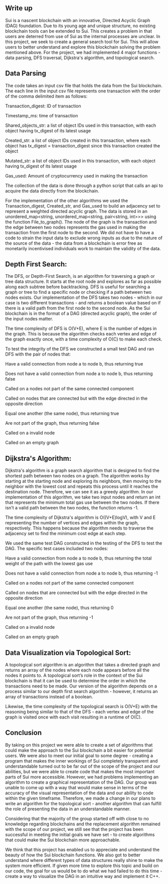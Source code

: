 ## Write up

Sui is a nascent blockchain with an innovative, Directed Acyclic Graph (DAG) foundation. Due to its young age and unique structure, no existing blockchain tools can be extended to Sui. This creates a problem in that users are deterred from use of Sui as the internal processes are unclear. In this project, we seek to create a general search tool for Sui. This will allow users to better understand and explore this blockchain solving the problem mentioned above. For the project, we had implemented 4 major functions - data parsing, DFS traversal, Dijkstra's algorithm, and topological search.

## Data Parsing  

The code takes an input csv file that holds the data from the Sui blockchain. The each line in the input csv file represents one transaction with the order of the comma delimited item as follows: 
	
Transaction_digest: ID of transaction

Timestamp_ms: time of transaction

Shared_objects_str: a list of object IDs used in this transaction, with each object having tx_digest of its latest usage

Created_str: a list of object IDs created in this transaction, where each object has   tx_digest = transaction_digest since this transaction created the object

Mutated_str: a list of object IDs used in this transaction, with each object having tx_digest of its latest usage

Gas_used: Amount of cryptocurrency used in making the transaction


The collection of the data is done through a python script that calls an api to acquire the data directly from the blockchain.

For the implementation of the other algorithms we used the Transaction_digest, Created_str, and Gas_used to build an adjacency set to represent a weighted directed acyclic graph. The data is stored in an unordered_map<string, unordered_map<string, pair<string, int>>> using the function File_to_graph(). The node of the graph is the transaction and the edge between two nodes represents the gas used in making the transaction from the first node to the second. We did not have to have a code to strain the input data to exclude wrong inputs as due to the nature of the source of the data - the data from a blockchain is error free as monetarily incentivised individuals work to maintain the validity of the data.

## Depth First Search: 

The DFS, or Depth-First Search, is an algorithm for traversing a graph or tree data structure. It starts at the root node and explores as far as possible along each subtree before backtracking. DFS is useful for searching a graph or tree to find a specific node or checking if a path between two nodes exists. Our implementation of the DFS takes two nodes - which in our case is two different transactions - and returns a boolean value based on if there is a valid path from the first node to the second node. As the Sui blockchain is in the format of a DAG (directed acyclic graph), the order of the input nodes matter.

The time complexity of DFS is O(V+E), where E is the number of edges in the graph. This is because the algorithm checks each vertex and edge of the graph exactly once, with a time complexity of O(C) to make each check.

To test the integrity of the DFS we constructed a small test DAG and ran DFS with the pair of nodes that: 

Have a valid connection from node a to node b, thus returning true

Does not have a valid connection from node a to node b, thus returning false

Called on a nodes not part of the same connected component

Called on nodes that are connected but with the edge directed in the opposite direction

Equal one another (the same node), thus returning true

Are not part of the graph, thus returning false

Called on a invalid node

Called on an empty graph

## Dijkstra's Algorithm: 

Dijkstra's algorithm is a graph search algorithm that is designed to find the shortest path between two nodes on a graph. The algorithm works by starting at the starting node and exploring its neighbors, then moving to the neighbor with the lowest cost and repeats this process until it reaches the destination node. Therefore, we can see it as a greedy algorithm. In our implementation of this algorithm, we take two input nodes and return an int that represents the minimum total gas use between the two nodes. If there isn’t a valid path between the two nodes, the function returns -1. 
	
The time complexity of Dijkstra's algorithm is O((V+E)logV), with V and E representing the number of vertices and edges within the graph, respectively. This happens because the algorithm needs to traverse the adjacency set to find the minimum cost edge at each step.

We used the same test DAG constructed in the testing of the DFS to test the DAG. The specific test cases included two nodes:

Have a valid connection from node a to node b, thus returning the total weight of the path with the lowest gas use

Does not have a valid connection from node a to node b, thus returning -1

Called on a nodes not part of the same connected component

Called on nodes that are connected but with the edge directed in the opposite direction

Equal one another (the same node), thus returning 0

Are not part of the graph, thus returning -1

Called on a invalid node

Called on an empty graph

## Data Visualization via Topological Sort:

A topological sort algorithm is an algorithm that takes a directed graph and returns an array of the nodes where each node appears before all the nodes it points to. A topological sort’s role in the context of the Sui blockchain is that it can be used to determine the order in which the transactions need to be made. Our version of the algorithm depends on a process similar to our depth first search algorithm - however, it returns an array of transactions instead of a boolean.

Likewise, the time complexity of the topological search is O(V+E) with the reasoning being similar to that of the DFS -  each vertex and edge of the graph is visited once with each visit resulting in a runtime of O(C).

	
## Conclusion

By taking on this project we were able to create a set of algorithms that could make the approach to the Sui blockchain a bit easier for potential users. We were also to meet our initial goal to some degree - creating a program that makes the inner workings of Sui completely transparent and understandable turned out to be far out of the scope of the project and our abilities, but we were able to create code that makes the most important parts of Sui more accessible. 
However, we had problems implementing an algorithm to create a graphical representation of the DAG. Our group was unable to come up with a way that would make sense in terms of the accuracy of the visual representation of the data and our ability to code within the given timeframe. Therefore, we made a change in our plans to write an algorithm for the topological sort - another algorithm that can fulfill the role of presenting the data in an understandable manner. 

Considering that the majority of the group started off with close to no knowledge regarding blockchains and the replacement algorithm remained with the scope of our project, we still see that the project has been successful in meeting the initial goals we have set - to create algorithms that could make the Sui blockchain more approachable.

We think that this project has enabled us to appreciate and understand the beauty of how the Sui blockchain functions. We also got to better understand where different types of data structures really shine to make the system more efficient. If given more time to explore this topic and build on our code, the goal for us would be to do what we had failed to do this time - create a way to visualize the DAG in an intuitive way and implement it C++.
